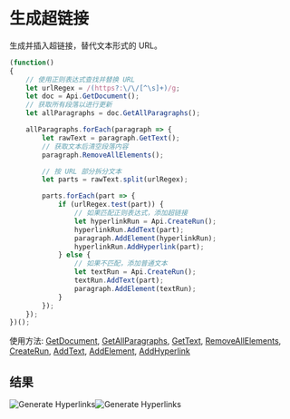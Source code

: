 # 生成超链接

生成并插入超链接，替代文本形式的 URL。

<!-- This code snippet is shown in the screenshot. -->

<!-- eslint-skip -->

```ts
(function()
{
    // 使用正则表达式查找并替换 URL
    let urlRegex = /(https?:\/\/[^\s]+)/g;
    let doc = Api.GetDocument();
    // 获取所有段落以进行更新
    let allParagraphs = doc.GetAllParagraphs();

    allParagraphs.forEach(paragraph => {
        let rawText = paragraph.GetText();
        // 获取文本后清空段落内容
        paragraph.RemoveAllElements();

        // 按 URL 部分拆分文本
        let parts = rawText.split(urlRegex);

        parts.forEach(part => {
            if (urlRegex.test(part)) {
                // 如果匹配正则表达式，添加超链接
                let hyperlinkRun = Api.CreateRun();
                hyperlinkRun.AddText(part);
                paragraph.AddElement(hyperlinkRun);
                hyperlinkRun.AddHyperlink(part);
            } else {
                // 如果不匹配，添加普通文本
                let textRun = Api.CreateRun();
                textRun.AddText(part);
                paragraph.AddElement(textRun);
            }
        });
    });
})();
```

使用方法: [GetDocument](../../../../office-api/usage-api/text-document-api/Api/Methods/GetDocument.md), [GetAllParagraphs](../../../../office-api/usage-api/text-document-api/ApiDocument/Methods/GetAllParagraphs.md), [GetText](../../../../office-api/usage-api/text-document-api/ApiParagraph/Methods/GetText.md), [RemoveAllElements](../../../../office-api/usage-api/text-document-api/ApiParagraph/Methods/RemoveAllElements.md), [CreateRun](../../../../office-api/usage-api/text-document-api/Api/Methods/CreateRun.md), [AddText](../../../../office-api/usage-api/text-document-api/ApiRun/Methods/AddText.md), [AddElement](../../../../office-api/usage-api/text-document-api/ApiParagraph/Methods/AddElement.md), [AddHyperlink](../../../../office-api/usage-api/text-document-api/ApiRun/Methods/AddHyperlink.md)

## 结果

<!-- imgpath -->

![Generate Hyperlinks](/assets/images/plugins/generate-hyperlinks.png#gh-light-mode-only)![Generate Hyperlinks](/assets/images/plugins/generate-hyperlinks.dark.png#gh-dark-mode-only)
